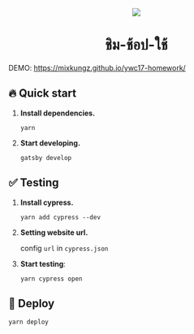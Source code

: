 <p align="center">
  <img src="https://user-images.githubusercontent.com/20185035/68064448-3762a980-fd4e-11e9-9bba-78cdcc0bfcf7.png">
</p>
<h1 align="center">
  ชิม-ช้อป-ใช้
</h1>

DEMO: https://mixkungz.github.io/ywc17-homework/

## 🔥 Quick start

1.  **Install dependencies.**
    ```shell
    yarn
    ```

1.  **Start developing.**
    ```shell
    gatsby develop
    ```

## ✅ Testing

1.  **Install cypress.**
    ```shell
    yarn add cypress --dev
    ```

2.  **Setting website url.**
  
    config `url` in `cypress.json`

3.  **Start testing**:
    ```shell
    yarn cypress open
    ```

## 🚀 Deploy

  ```shell
  yarn deploy
  ```

